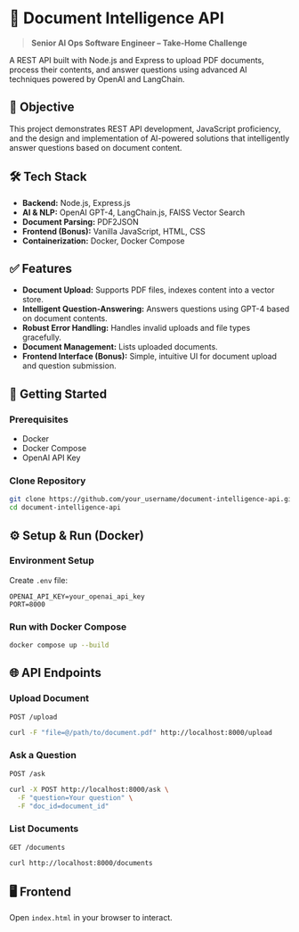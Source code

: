 
# 📄 Document Intelligence API

> **Senior AI Ops Software Engineer – Take-Home Challenge**

A REST API built with Node.js and Express to upload PDF documents, process their contents, and answer questions using advanced AI techniques powered by OpenAI and LangChain.

## 🎯 Objective

This project demonstrates REST API development, JavaScript proficiency, and the design and implementation of AI-powered solutions that intelligently answer questions based on document content.

## 🛠️ Tech Stack

- **Backend:** Node.js, Express.js
- **AI & NLP:** OpenAI GPT-4, LangChain.js, FAISS Vector Search
- **Document Parsing:** PDF2JSON
- **Frontend (Bonus):** Vanilla JavaScript, HTML, CSS
- **Containerization:** Docker, Docker Compose

## ✅ Features

- **Document Upload:** Supports PDF files, indexes content into a vector store.
- **Intelligent Question-Answering:** Answers questions using GPT-4 based on document contents.
- **Robust Error Handling:** Handles invalid uploads and file types gracefully.
- **Document Management:** Lists uploaded documents.
- **Frontend Interface (Bonus):** Simple, intuitive UI for document upload and question submission.

## 🚀 Getting Started

### Prerequisites

- Docker
- Docker Compose
- OpenAI API Key

### Clone Repository

```bash
git clone https://github.com/your_username/document-intelligence-api.git
cd document-intelligence-api
```

## ⚙️ Setup & Run (Docker)

### Environment Setup

Create `.env` file:

```env
OPENAI_API_KEY=your_openai_api_key
PORT=8000
```

### Run with Docker Compose

```bash
docker compose up --build
```

## 🌐 API Endpoints

### Upload Document

```http
POST /upload
```

```bash
curl -F "file=@/path/to/document.pdf" http://localhost:8000/upload
```

### Ask a Question

```http
POST /ask
```

```bash
curl -X POST http://localhost:8000/ask \
  -F "question=Your question" \
  -F "doc_id=document_id"
```

### List Documents

```http
GET /documents
```

```bash
curl http://localhost:8000/documents
```

## 🖥️ Frontend

Open `index.html` in your browser to interact.

